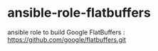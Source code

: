 # ansible-role-flatbuffers
ansible role to build Google FlatBuffers : https://github.com/google/flatbuffers.git
